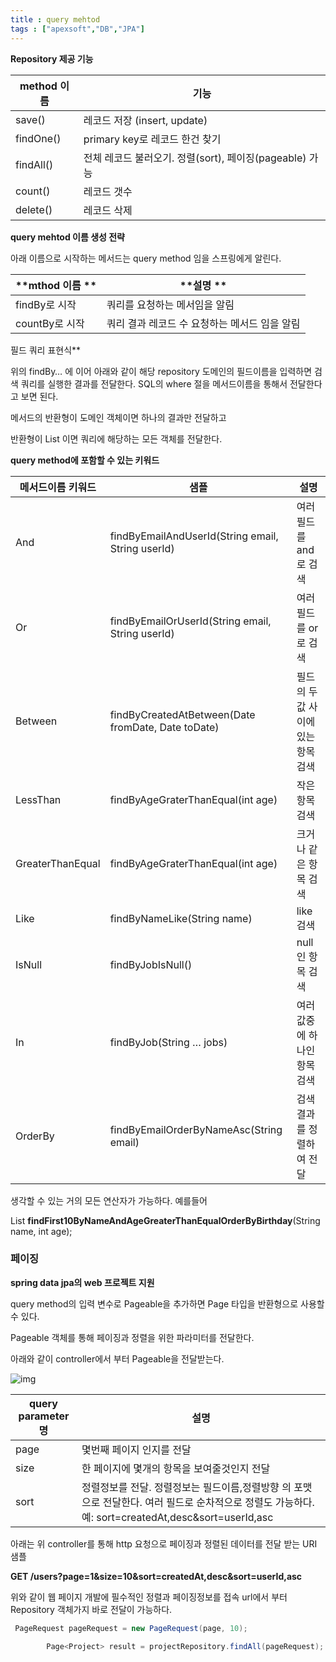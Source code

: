 ```yaml
---
title : query mehtod
tags : ["apexsoft","DB","JPA"]
---
```




**Repository 제공 기능**

| method 이름 | 기능                                      |
| --------- | --------------------------------------- |
| save()    | 레코드 저장 (insert, update)                 |
| findOne() | primary key로 레코드 한건 찾기                  |
| findAll() | 전체 레코드 불러오기. 정렬(sort), 페이징(pageable) 가능 |
| count()   | 레코드 갯수                                  |
| delete()  | 레코드 삭제                                  |



**query mehtod 이름 생성 전략**

아래 이름으로 시작하는 메서드는 query method 임을 스프링에게 알린다.

| **mthod 이름 ** | **설명 **                    |
| ------------- | -------------------------- |
| findBy로 시작    | 쿼리를 요청하는 메서임을 알림           |
| countBy로 시작   | 쿼리 결과 레코드 수 요청하는 메서드 임을 알림 |



필드 쿼리 표현식**

위의 findBy… 에 이어 아래와 같이 해당 repository 도메인의 필드이름을 입력하면 검색 쿼리를 실행한 결과를 전달한다. SQL의 where 절을 메서드이름을 통해서 전달한다고 보면 된다.

메서드의 반환형이 도메인 객체이면 하나의 결과만 전달하고

반환형이 List 이면 쿼리에 해당하는 모든 객체를 전달한다.

**query method에 포함할 수 있는 키워드**

| 메서드이름 키워드        | 샘플                                       | 설명                   |
| ---------------- | ---------------------------------------- | -------------------- |
| And              | findByEmailAndUserId(String email, String userId) | 여러필드를 and 로 검색       |
| Or               | findByEmailOrUserId(String email, String userId) | 여러필드를 or 로 검색        |
| Between          | findByCreatedAtBetween(Date fromDate, Date toDate) | 필드의 두 값 사이에 있는 항목 검색 |
| LessThan         | findByAgeGraterThanEqual(int age)        | 작은 항목 검색             |
| GreaterThanEqual | findByAgeGraterThanEqual(int age)        | 크거나 같은 항목 검색         |
| Like             | findByNameLike(String name)              | like 검색              |
| IsNull           | findByJobIsNull()                        | null 인 항목 검색         |
| In               | findByJob(String … jobs)                 | 여러 값중에 하나인 항목 검색     |
| OrderBy          | findByEmailOrderByNameAsc(String email)  | 검색 결과를 정렬하여 전달       |

생각할 수 있는 거의 모든 연산자가 가능하다. 예를들어

List<User> **findFirst10ByNameAndAgeGreaterThanEqualOrderByBirthday**(String name, int age);



### 페이징

**spring data jpa의 web 프로젝트 지원**

query method의 입력 변수로 Pageable을 추가하면 Page 타입을 반환형으로 사용할 수 있다.

Pageable 객체를 통해 페이징과 정렬을 위한 파라미터를 전달한다.

아래와 같이 controller에서 부터 Pageable을 전달받는다.

![img](http://cfile27.uf.tistory.com/image/241A7336576804DC04E04F)



| query parameter 명 | 설명                                       |
| ----------------- | ---------------------------------------- |
| page              | 몇번째 페이지 인지를 전달                           |
| size              | 한 페이지에 몇개의 항목을 보여줄것인지 전달                 |
| sort              | 정렬정보를 전달. 정렬정보는 필드이름,정렬방향 의 포맷으로 전달한다. 여러 필드로 순차적으로 정렬도 가능하다.예: sort=createdAt,desc&sort=userId,asc |

아래는 위 controller를 통해 http 요청으로 페이징과 정렬된 데이터를 전달 받는 URI 샘플

**GET /users?page=1&size=10&sort=createdAt,desc&sort=userId,asc**

위와 같이 웹 페이지 개발에 필수적인 정렬과 페이징정보를 접속 url에서 부터 Repository 객체가지 바로 전달이 가능하다.

```java
 PageRequest pageRequest = new PageRequest(page, 10);

        Page<Project> result = projectRepository.findAll(pageRequest);
```

